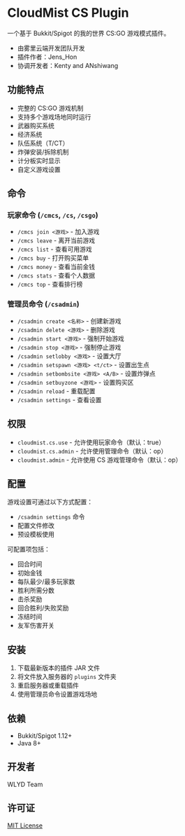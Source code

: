 # CloudMist CS Plugin

一个基于 Bukkit/Spigot 的我的世界 CS:GO 游戏模式插件。
- 由雾里云端开发团队开发
- 插件作者：Jens_Hon
- 协调开发者：Kenty and ANshiwang

## 功能特点

- 完整的 CS:GO 游戏机制
- 支持多个游戏场地同时运行
- 武器购买系统
- 经济系统
- 队伍系统（T/CT）
- 炸弹安装/拆除机制
- 计分板实时显示
- 自定义游戏设置

## 命令

### 玩家命令 (`/cmcs`, `/cs`, `/csgo`)

- `/cmcs join <游戏>` - 加入游戏
- `/cmcs leave` - 离开当前游戏
- `/cmcs list` - 查看可用游戏
- `/cmcs buy` - 打开购买菜单
- `/cmcs money` - 查看当前金钱
- `/cmcs stats` - 查看个人数据
- `/cmcs top` - 查看排行榜

### 管理员命令 (`/csadmin`)

- `/csadmin create <名称>` - 创建新游戏
- `/csadmin delete <游戏>` - 删除游戏
- `/csadmin start <游戏>` - 强制开始游戏
- `/csadmin stop <游戏>` - 强制停止游戏
- `/csadmin setlobby <游戏>` - 设置大厅
- `/csadmin setspawn <游戏> <t/ct>` - 设置出生点
- `/csadmin setbombsite <游戏> <A/B>` - 设置炸弹点
- `/csadmin setbuyzone <游戏>` - 设置购买区
- `/csadmin reload` - 重载配置
- `/csadmin settings` - 查看设置

## 权限

- `cloudmist.cs.use` - 允许使用玩家命令（默认：true）
- `cloudmist.cs.admin` - 允许使用管理命令（默认：op）
- `cloudmist.admin` - 允许使用 CS 游戏管理命令（默认：op）

## 配置

游戏设置可通过以下方式配置：

- `/csadmin settings` 命令
- 配置文件修改
- 预设模板使用

可配置项包括：
- 回合时间
- 初始金钱
- 每队最少/最多玩家数
- 胜利所需分数
- 击杀奖励
- 回合胜利/失败奖励
- 冻结时间
- 友军伤害开关

## 安装

1. 下载最新版本的插件 JAR 文件
2. 将文件放入服务器的 `plugins` 文件夹
3. 重启服务器或重载插件
4. 使用管理员命令设置游戏场地

## 依赖

- Bukkit/Spigot 1.12+ 
- Java 8+

## 开发者

WLYD Team

## 许可证

[MIT License](LICENSE)
